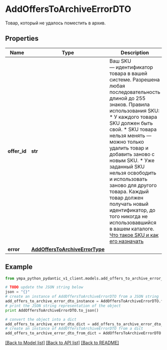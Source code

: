 # AddOffersToArchiveErrorDTO

Товар, который не удалось поместить в архив.

## Properties
Name | Type | Description | Notes
------------ | ------------- | ------------- | -------------
**offer_id** | **str** | Ваш SKU — идентификатор товара в вашей системе.  Разрешена любая последовательность длиной до 255 знаков.  Правила использования SKU:  * У каждого товара SKU должен быть свой.  * SKU товара нельзя менять — можно только удалить товар и добавить заново с новым SKU.  * Уже заданный SKU нельзя освободить и использовать заново для другого товара. Каждый товар должен получать новый идентификатор, до того никогда не использовавшийся в вашем каталоге.  [Что такое SKU и как его назначать](https://yandex.ru/support/marketplace/assortment/add/index.html#fields)  | 
**error** | [**AddOffersToArchiveErrorType**](AddOffersToArchiveErrorType.md) |  | 

## Example

```python
from ympa_python_pydantic_v1_client.models.add_offers_to_archive_error_dto import AddOffersToArchiveErrorDTO

# TODO update the JSON string below
json = "{}"
# create an instance of AddOffersToArchiveErrorDTO from a JSON string
add_offers_to_archive_error_dto_instance = AddOffersToArchiveErrorDTO.from_json(json)
# print the JSON string representation of the object
print AddOffersToArchiveErrorDTO.to_json()

# convert the object into a dict
add_offers_to_archive_error_dto_dict = add_offers_to_archive_error_dto_instance.to_dict()
# create an instance of AddOffersToArchiveErrorDTO from a dict
add_offers_to_archive_error_dto_from_dict = AddOffersToArchiveErrorDTO.from_dict(add_offers_to_archive_error_dto_dict)
```
[[Back to Model list]](../README.md#documentation-for-models) [[Back to API list]](../README.md#documentation-for-api-endpoints) [[Back to README]](../README.md)


